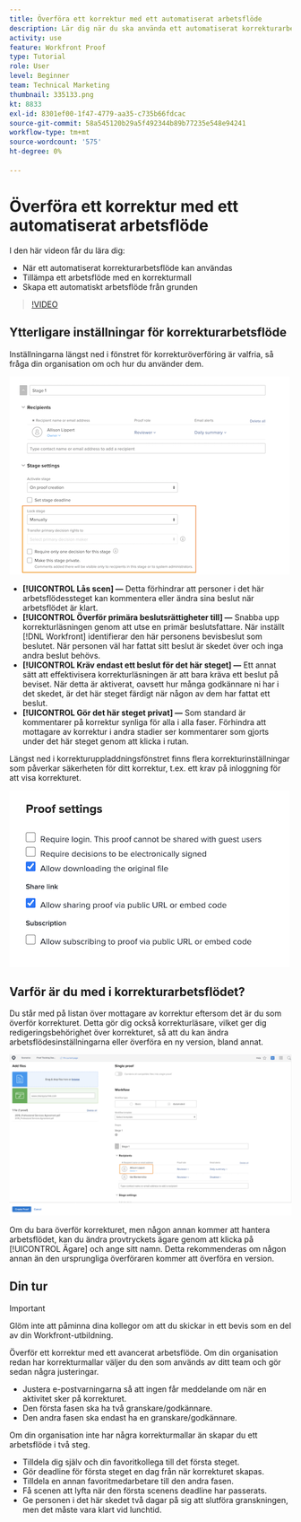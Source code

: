 ```yaml
---
title: Överföra ett korrektur med ett automatiserat arbetsflöde
description: Lär dig när du ska använda ett automatiserat korrekturarbetsflöde, hur du använder en korrekturmall och hur du skapar ett automatiskt arbetsflöde från början.
activity: use
feature: Workfront Proof
type: Tutorial
role: User
level: Beginner
team: Technical Marketing
thumbnail: 335133.png
kt: 8833
exl-id: 8301ef00-1f47-4779-aa35-c735b66fdcac
source-git-commit: 58a545120b29a5f492344b89b77235e548e94241
workflow-type: tm+mt
source-wordcount: '575'
ht-degree: 0%

---
```


# Överföra ett korrektur med ett automatiserat arbetsflöde

I den här videon får du lära dig:

* När ett automatiserat korrekturarbetsflöde kan användas
* Tillämpa ett arbetsflöde med en korrekturmall
* Skapa ett automatiskt arbetsflöde från grunden

>[!VIDEO](https://video.tv.adobe.com/v/335133/?quality=12)



## Ytterligare inställningar för korrekturarbetsflöde

Inställningarna längst ned i fönstret för korrekturöverföring är valfria, så fråga din organisation om och hur du använder dem.

![En bild av [!UICONTROL Nytt korrektur ]fönster med [!UICONTROL Sceninställningar] markerad.](assets/additional-proof-workflow-settings.png)

* **[!UICONTROL Lås scen] —** Detta förhindrar att personer i det här arbetsflödessteget kan kommentera eller ändra sina beslut när arbetsflödet är klart.
* **[!UICONTROL Överför primära beslutsrättigheter till] —** Snabba upp korrekturläsningen genom att utse en primär beslutsfattare. När inställt [!DNL Workfront] identifierar den här personens bevisbeslut som beslutet. När personen väl har fattat sitt beslut är skedet över och inga andra beslut behövs.
* **[!UICONTROL Kräv endast ett beslut för det här steget] —** Ett annat sätt att effektivisera korrekturläsningen är att bara kräva ett beslut på beviset. När detta är aktiverat, oavsett hur många godkännare ni har i det skedet, är det här steget färdigt när någon av dem har fattat ett beslut.
* **[!UICONTROL Gör det här steget privat] —** Som standard är kommentarer på korrektur synliga för alla i alla faser. Förhindra att mottagare av korrektur i andra stadier ser kommentarer som gjorts under det här steget genom att klicka i rutan.

Längst ned i korrekturuppladdningsfönstret finns flera korrekturinställningar som påverkar säkerheten för ditt korrektur, t.ex. ett krav på inloggning för att visa korrekturet.

<!--
Learn more about these in the Proof settings section of the Configure a proof article.
-->

![En bild av [!UICONTROL Korrekturinställningar] i fönstret för korrekturöverföring.](assets/additional-proof-workflow-settings-2.png)

<!--
### Learn more
* Automated workflow overview
* Automated workflow stages overview
-->

<!--
### Guides
* Plan an advanced workflow worksheet
-->

## Varför är du med i korrekturarbetsflödet?

Du står med på listan över mottagare av korrektur eftersom det är du som överför korrekturet. Detta gör dig också korrekturläsare, vilket ger dig redigeringsbehörighet över korrekturet, så att du kan ändra arbetsflödesinställningarna eller överföra en ny version, bland annat.

![En bild av fönstret för korrekturöverföring med korrekturägaren markerad i listan över mottagare.](assets/proof-owner.png)

Om du bara överför korrekturet, men någon annan kommer att hantera arbetsflödet, kan du ändra provtryckets ägare genom att klicka på [!UICONTROL Ägare] och ange sitt namn. Detta rekommenderas om någon annan än den ursprungliga överföraren kommer att överföra en version.

## Din tur

>[!IMPORTANT]
>
>Glöm inte att påminna dina kollegor om att du skickar in ett bevis som en del av din Workfront-utbildning.


Överför ett korrektur med ett avancerat arbetsflöde. Om din organisation redan har korrekturmallar väljer du den som används av ditt team och gör sedan några justeringar.

* Justera e-postvarningarna så att ingen får meddelande om när en aktivitet sker på korrekturet.
* Den första fasen ska ha två granskare/godkännare.
* Den andra fasen ska endast ha en granskare/godkännare.

Om din organisation inte har några korrekturmallar än skapar du ett arbetsflöde i två steg.

* Tilldela dig själv och din favoritkollega till det första steget.
* Gör deadline för första steget en dag från när korrekturet skapas.
* Tilldela en annan favoritmedarbetare till den andra fasen.
* Få scenen att lyfta när den första scenens deadline har passerats.
* Ge personen i det här skedet två dagar på sig att slutföra granskningen, men det måste vara klart vid lunchtid.


